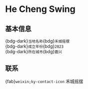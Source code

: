 # He Cheng Swing

## 基本信息

{bdg-dark}`当地名称`{bdg}`禾城摇摆`  
{bdg-dark}`成立年份`{bdg}`2023`  
{bdg-dark}`所在城市`{bdg}`嘉兴`  

## 联系

{fab}`weixin;ky-contact-icon` 禾城摇摆  
